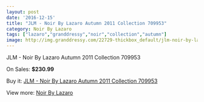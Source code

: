 ```yaml
---
layout: post
date: '2016-12-15'
title: "JLM - Noir By Lazaro Autumn 2011 Collection 709953"
category: Noir By Lazaro
tags: ["lazaro","granddressy","noir","collection","autumn"]
image: http://img.granddressy.com/22729-thickbox_default/jlm-noir-by-lazaro-autumn-2011-collection-709953.jpg
---
```

JLM - Noir By Lazaro Autumn 2011 Collection 709953

On Sales: **$230.99**
<a href="https://www.granddressy.com/en/noir-by-lazaro/21677-jlm-noir-by-lazaro-autumn-2011-collection-709953.html"><amp-img layout="responsive" width="600" height="600" src="//img.granddressy.com/22729-thickbox_default/jlm-noir-by-lazaro-autumn-2011-collection-709953.jpg" alt="JLM - Noir By Lazaro Autumn 2011 Collection 709953 0" /></a>

Buy it: [JLM - Noir By Lazaro Autumn 2011 Collection 709953](https://www.granddressy.com/en/noir-by-lazaro/21677-jlm-noir-by-lazaro-autumn-2011-collection-709953.html "JLM - Noir By Lazaro Autumn 2011 Collection 709953")

View more: [Noir By Lazaro](https://www.granddressy.com/en/499-noir-by-lazaro "Noir By Lazaro")